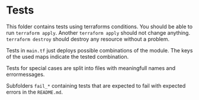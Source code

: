 # Tests

This folder contains tests using terraforms conditions. You should be able to run `terraform apply`. Another `terraform apply` should not change anything. `terraform destroy` should destroy any resource without a problem. 

Tests in `main.tf` just deploys possible combinations of the module. The keys of the used maps indicate the tested combination.

Tests for special cases are split into files with meaningfull names and errormessages.

Subfolders `fail_*` containing tests that are expected to fail with expected errors in the `README.md`.